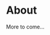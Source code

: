 <param ve-config 
       title="Kent Maps DofE: About"
       layout="index">

# About

More to come...